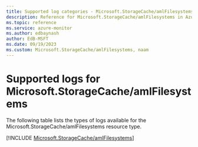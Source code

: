 ```yaml
---
title: Supported log categories - Microsoft.StorageCache/amlFilesystems
description: Reference for Microsoft.StorageCache/amlFilesystems in Azure Monitor Logs.
ms.topic: reference
ms.service: azure-monitor
ms.author: edbaynash
author: EdB-MSFT
ms.date: 09/19/2023
ms.custom: Microsoft.StorageCache/amlFilesystems, naam
---
```





# Supported logs for Microsoft.StorageCache/amlFilesystems  
The following table lists the types of logs available for the Microsoft.StorageCache/amlFilesystems resource type.
  
  
[!INCLUDE [Microsoft.StorageCache/amlFilesystems](./includes/Microsoft-StorageCache-amlFilesystems-logs-include.md)]
  

